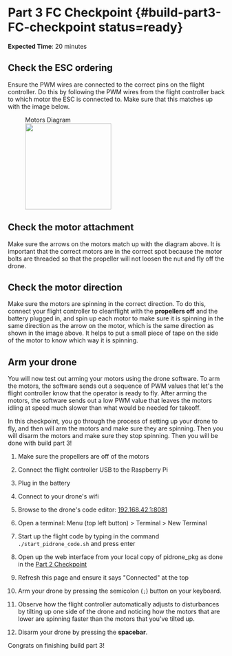 # Part 3 FC Checkpoint {#build-part3-FC-checkpoint status=ready}

**Expected Time**: 20 minutes

## Check the ESC ordering

Ensure the PWM wires are connected to the correct pins on the flight controller. Do this by following the PWM wires from the flight controller back to which motor the ESC is connected to. Make sure that this matches up with the image below.

<figure>
    <figcaption>Motors Diagram</figcaption>
    <img src="photos/correct_motors_diagram.jpg" width="200"/>
</figure>  

## Check the motor attachment

Make sure the arrows on the motors match up with the diagram above. It is important that the correct motors are in the correct spot because the motor bolts are threaded so that the propeller will not loosen the nut and fly off the drone.

## Check the motor direction

Make sure the motors are spinning in the correct direction. To do this, connect your flight controller to cleanflight with the **propellers off** and the battery plugged in, and spin up each motor to make sure it is spinning in the same direction as the arrow on the motor, which is the same direction as shown in the image above. It helps to put a small piece of tape on the side of the motor to know which way it is spinning.

## Arm your drone

You will now test out arming your motors using the drone software. To arm the motors, the software sends out a sequence of PWM values that let's the flight controller know that the operator is ready to fly. After arming the motors, the software sends out a low PWM value that leaves the motors idling at speed much slower than what would be needed for takeoff.

In this checkpoint, you go through the process of setting up your drone to fly, and then will arm the motors and make sure they are spinning. Then you will disarm the motors and make sure they stop spinning. Then you will be done with build part 3!

1. Make sure the propellers are off of the motors

1. Connect the flight controller USB to the Raspberry Pi

1. Plug in the battery

1. Connect to your drone's wifi

1. Browse to the drone's code editor: [192.168.42.1:8081](192.168.42.1:8081)

1. Open a terminal: Menu (top left button) > Terminal > New Terminal

1. Start up the flight code by typing in the command `./start_pidrone_code.sh` and press enter

1. Open up the web interface from your local copy of pidrone_pkg as done in the [Part 2 Checkpoint](#build-part2-checkpoint-open-web-interface)

1. Refresh this page and ensure it says "Connected" at the top

1. Arm your drone by pressing the semicolon (`;`) button on your keyboard.

1. Observe how the flight controller automatically adjusts to disturbances by tilting up one side of the drone and noticing how the motors that are lower are spinning faster than the motors that you've tilted up.

1. Disarm your drone by pressing the **spacebar**.

Congrats on finishing build part 3!
